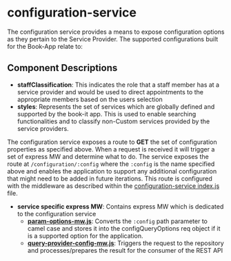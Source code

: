 # configuration-service

The configuration service provides a means to expose configuration options as they pertain to the Service Provider. The supported configurations built for the Book-App relate to:

## Component Descriptions

- **staffClassification**: This indicates the role that a staff member has at a service provider and would be used to direct appointments to the appropriate members based on the users selection
- **styles**: Represents the set of services which are globally defined and supported by the book-it app. This is used to enable searching functionalities and to classify non-Custom services provided by the service providers.

The configuration service exposes a route to **GET** the set of configuration properties as specified above. When a request is received it will trigger a set of express MW and determine what to do. The service exposes the route at `/configuration/:config` where the `:config` is the name specified above and enables the application to support any additional configuration that might need to be added in future iterations. This route is configured with the middleware as described within the [configuration-service index.js](./src/index.js) file.

- **service specific express MW**: Contains express MW which is dedicated to the configuration service
  - **[param-options-mw.js](./src/param-options-mw.js)**: Converts the `:config` path parameter to camel case and stores it into the configQueryOptions req object if it is a supported option for the application.
  - **[query-provider-config-mw.js](./src/query-provider-config-mw.js)**: Triggers the request to the repository and processes/prepares the result for the consumer of the REST API

